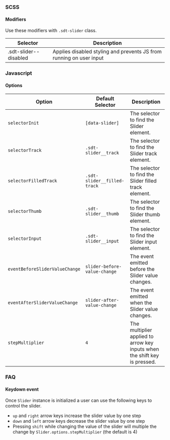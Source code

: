 ### SCSS

#### Modifiers

Use these modifiers with `.sdt-slider` class.

| Selector                 | Description                                                         |
|--------------------------|---------------------------------------------------------------------|
| .sdt-slider--disabled    | Applies disabled styling and prevents JS from running on user input |

### Javascript                                                                                                                                 

#### Options

| Option                         | Default Selector             | Description                                                               |
|--------------------------------|------------------------------|---------------------------------------------------------------------------|
| `selectorInit`                 | `[data-slider]`              | The selector to find the Slider element.                                  |
| `selectorTrack`                | `.sdt-slider__track`         | The selector to find the Slider track element.                            |
| `selectorFilledTrack`          | `.sdt-slider__filled-track`  | The selector to find the Slider filled track element.                     |
| `selectorThumb`                | `.sdt-slider__thumb`         | The selector to find the Slider thumb element.                            |
| `selectorInput`                | `.sdt-slider__input`         | The selector to find the Slider input element.                            |
| `eventBeforeSliderValueChange` | `slider-before-value-change` | The event emitted before the Slider value changes.                        |
| `eventAfterSliderValueChange`  | `slider-after-value-change`  | The event emitted when the Slider value changes.                          |
| `stepMultiplier`               | `4`                          | The multiplier applied to arrow key inputs when the shift key is pressed. |

### FAQ

#### Keydown event

Once `Slider` instance is initialized a user can use the following keys to control the slider.

- `up` and `right` arrow keys increase the slider value by one step
- `down` and `left` arrow keys decrease the slider value by one step
- Pressing `shift` while changing the value of the slider will multiple the change by `Slider.options.stepMultiplier` (the default is 4)
